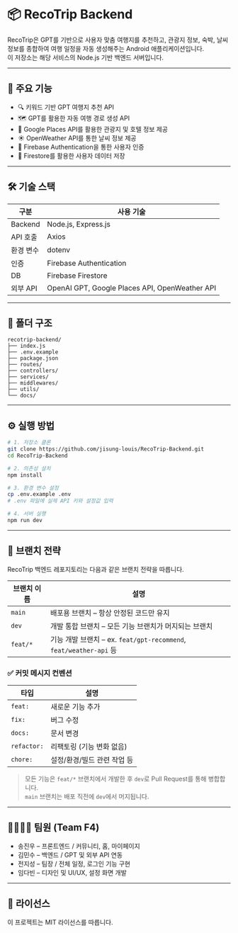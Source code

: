 # 📦 RecoTrip Backend

RecoTrip은 GPT를 기반으로 사용자 맞춤 여행지를 추천하고, 관광지 정보, 숙박, 날씨 정보를 종합하여 여행 일정을 자동 생성해주는 Android 애플리케이션입니다.  
이 저장소는 해당 서비스의 Node.js 기반 백엔드 서버입니다.

---

## 🚀 주요 기능

- 🔍 키워드 기반 GPT 여행지 추천 API
- 🗺️ GPT를 활용한 자동 여행 경로 생성 API
- 📍 Google Places API를 활용한 관광지 및 호텔 정보 제공
- ☀️ OpenWeather API를 통한 날씨 정보 제공
- 🔐 Firebase Authentication을 통한 사용자 인증
- 📝 Firestore를 활용한 사용자 데이터 저장

---

## 🛠️ 기술 스택

| 구분       | 사용 기술                      |
|------------|-------------------------------|
| Backend    | Node.js, Express.js           |
| API 호출   | Axios                         |
| 환경 변수  | dotenv                        |
| 인증       | Firebase Authentication       |
| DB         | Firebase Firestore            |
| 외부 API   | OpenAI GPT, Google Places API, OpenWeather API |

---

## 📁 폴더 구조

```
recotrip-backend/
├── index.js
├── .env.example
├── package.json
├── routes/
├── controllers/
├── services/
├── middlewares/
├── utils/
└── docs/
```

---

## ⚙️ 실행 방법

```bash
# 1. 저장소 클론
git clone https://github.com/jisung-louis/RecoTrip-Backend.git
cd RecoTrip-Backend

# 2. 의존성 설치
npm install

# 3. 환경 변수 설정
cp .env.example .env
# .env 파일에 실제 API 키와 설정값 입력

# 4. 서버 실행
npm run dev
```
---

## 🌿 브랜치 전략

RecoTrip 백엔드 레포지토리는 다음과 같은 브랜치 전략을 따릅니다.

| 브랜치 이름 | 설명 |
|-------------|------|
| `main`      | 배포용 브랜치 – 항상 안정된 코드만 유지 |
| `dev`       | 개발 통합 브랜치 – 모든 기능 브랜치가 머지되는 브랜치 |
| `feat/*`    | 기능 개발 브랜치 – ex. `feat/gpt-recommend`, `feat/weather-api` 등 |

### ✅ 커밋 메시지 컨벤션

| 타입        | 설명 |
|-------------|------|
| `feat:`     | 새로운 기능 추가 |
| `fix:`      | 버그 수정 |
| `docs:`     | 문서 변경 |
| `refactor:` | 리팩토링 (기능 변화 없음) |
| `chore:`    | 설정/환경/빌드 관련 작업 등 |

> 모든 기능은 `feat/*` 브랜치에서 개발한 후 `dev`로 Pull Request를 통해 병합합니다.  
> `main` 브랜치는 배포 직전에 `dev`에서 머지됩니다.
---




## 👨‍👩‍👧‍👦 팀원 (Team F4)

- 송진우 – 프론트엔드 / 커뮤니티, 홈, 마이페이지
- 김민수 – 백엔드 / GPT 및 외부 API 연동
- 전지성 – 팀장 / 전체 일정, 로그인 기능 구현
- 임다빈 – 디자인 및 UI/UX, 설정 화면 개발

---

## 📄 라이선스

이 프로젝트는 MIT 라이선스를 따릅니다.
